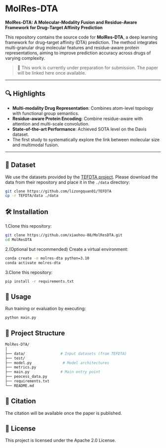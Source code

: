# MolRes-DTA

**MolRes-DTA: A Molecular-Modality Fusion and Residue-Aware Framework for Drug–Target Affinity Prediction**

This repository contains the source code for **MolRes-DTA**, a deep learning framework for drug–target affinity (DTA) prediction. The method integrates multi-granular drug molecular features and residue-aware protein representations, aiming to improve prediction accuracy across drugs of varying complexity.

> 📌 This work is currently under preparation for submission. The paper will be linked here once available.

---

## 🔍 Highlights

- **Multi-modality Drug Representation**: Combines atom-level topology with functional group semantics.
- **Residue-aware Protein Encoding**: Combine residue-aware with attention and multi-scale convolution.
- **State-of-the-art Performance**: Achieved SOTA level on the Davis dataset.
- The first study to systematically explore the link between molecular size and multimodal fusion.

---

## 🧬 Dataset

We use the datasets provided by the [TEFDTA project](https://github.com/lizongquan01/TEFDTA/tree/master/data). Please download the data from their repository and place it in the `./data` directory:

```bash
git clone https://github.com/lizongquan01/TEFDTA
cp -r TEFDTA/data ./data
```

## 🛠️ Installation
1.Clone this repository:

```bash
git clone https://github.com/xiaohou-88/MolResDTA.git
cd MolResDTA
```

2.(Optional but recommended) Create a virtual environment:

```bash
conda create -n molres-dta python=3.10
conda activate molres-dta
```

3.Clone this repository:

```bash
pip install -r requirements.txt
```

## 🚀 Usage
Run training or evaluation by executing:

```bash
python main.py
```

## 📁 Project Structure

```bash
MolRes-DTA/
│
├── data/                # Input datasets (from TEFDTA)
├── test/
├── model.py              # Model architectures
├── metrics.py
├── main.py              # Main entry point
├── peocess_data.py
├── requirements.txt
└── README.md
```

## 📖 Citation
The citation will be available once the paper is published.

## 📄 License
This project is licensed under the Apache 2.0 License.
